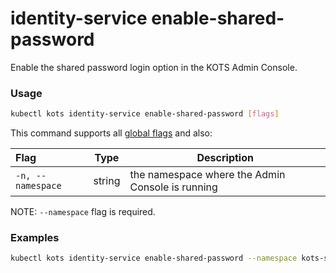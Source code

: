 # identity-service enable-shared-password

Enable the shared password login option in the KOTS Admin Console.

### Usage

```bash
kubectl kots identity-service enable-shared-password [flags]
```

This command supports all [global flags](kots-cli-global-flags) and also:

| Flag              | Type   | Description                                      |
| :---------------- | ------ | ------------------------------------------------ |
| `-n, --namespace` | string | the namespace where the Admin Console is running |

NOTE: `--namespace` flag is required.

### Examples

```bash
kubectl kots identity-service enable-shared-password --namespace kots-sentry
```